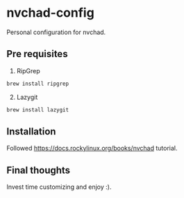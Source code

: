 # nvchad-config

Personal configuration for nvchad.

## Pre requisites

1. RipGrep

```bash
brew install ripgrep
```

2. Lazygit

```bash
brew install lazygit
```

## Installation

Followed https://docs.rockylinux.org/books/nvchad tutorial.

## Final thoughts

Invest time customizing and enjoy :).

